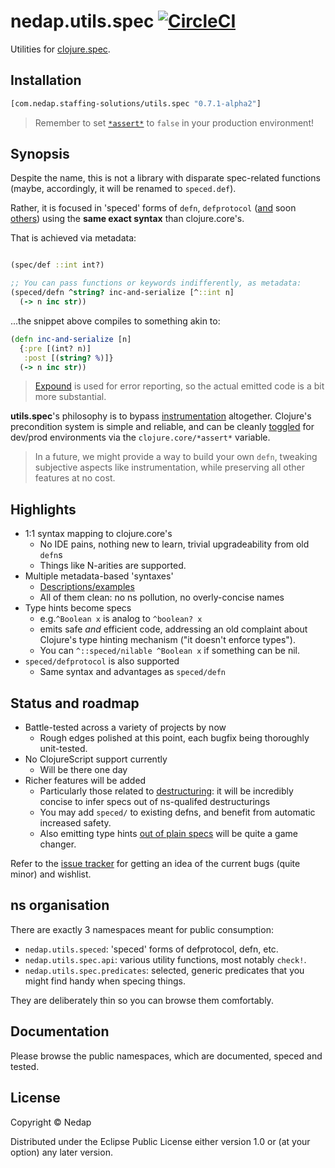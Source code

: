 # nedap.utils.spec [![CircleCI](https://circleci.com/gh/nedap/utils.spec.svg?style=svg&circle-token=5895f9f338cb751d2c2e8a24844d82e21228190e)](https://circleci.com/gh/nedap/utils.spec)

Utilities for [clojure.spec](https://github.com/clojure/spec.alpha).

## Installation

```clojure
[com.nedap.staffing-solutions/utils.spec "0.7.1-alpha2"]
```

> Remember to set [`*assert*`](https://github.com/technomancy/leiningen/blob/9981ae9086a352caf13a42bff4a7e43faa850452/sample.project.clj#L286) to `false` in your production environment!

## Synopsis

Despite the name, this is not a library with disparate spec-related functions (maybe, accordingly, it will be renamed to `speced.def`).

Rather, it is focused in 'speced' forms of `defn`, `defprotocol` ([and](https://github.com/nedap/utils.spec/issues/34) soon [others](https://github.com/nedap/utils.spec/issues/25)) using the **same exact syntax** than clojure.core's.

That is achieved via metadata:

```clojure

(spec/def ::int int?)

;; You can pass functions or keywords indifferently, as metadata:
(speced/defn ^string? inc-and-serialize [^::int n]
  (-> n inc str))
```

...the snippet above compiles to something akin to:

```clojure
(defn inc-and-serialize [n]
  {:pre [(int? n)]
   :post [(string? %)]}
  (-> n inc str))
```

> [Expound](https://github.com/bhb/expound) is used for error reporting, so the actual emitted code is a bit more substantial.

**utils.spec**'s philosophy is to bypass [instrumentation](https://clojure.org/guides/spec#_instrumentation_and_testing) altogether. Clojure's precondition system is simple and reliable, and can be cleanly [toggled](https://github.com/technomancy/leiningen/blob/18a316e1c116295555a77ce77a0d8f5971bc16f7/sample.project.clj#L286) for dev/prod environments via the `clojure.core/*assert*` variable.

> In a future, we might provide a way to build your own `defn`, tweaking subjective aspects like instrumentation, while preserving all other features at no cost.

## Highlights

* 1:1 syntax mapping to clojure.core's
  * No IDE pains, nothing new to learn, trivial upgradeability from old `defn`s
  * Things like N-arities are supported.
* Multiple metadata-based 'syntaxes'
  * [Descriptions/examples](https://github.com/nedap/utils.spec/blob/master/src/nedap/utils/spec/specs.clj)
  * All of them clean: no ns pollution, no overly-concise names
* Type hints become specs
  *  e.g.`^Boolean x` is analog to `^boolean? x`
    * emits safe _and_ efficient code, addressing an old complaint about Clojure's type hinting mechanism ("it doesn't enforce types").
    * You can `^::speced/nilable ^Boolean x` if something can be nil.
* `speced/defprotocol` is also supported
  * Same syntax and advantages as `speced/defn`

## Status and roadmap

* Battle-tested across a variety of projects by now
  * Rough edges polished at this point, each bugfix being thoroughly unit-tested.
* No ClojureScript support currently
  * Will be there one day
* Richer features will be added 
  * Particularly those related to [destructuring](https://github.com/nedap/utils.spec/issues?utf8=%E2%9C%93&q=is%3Aissue+is%3Aopen+destructuring): it will be incredibly concise to infer specs out of ns-qualifed destructurings
  * You may add `speced/` to existing defns, and benefit from automatic increased safety.
  * Also emitting type hints [out of plain specs](https://github.com/nedap/utils.spec/issues/39) will be quite a game changer.

Refer to the [issue tracker](https://github.com/nedap/utils.spec/issues) for getting an idea of the current bugs (quite minor) and wishlist.

## ns organisation

There are exactly 3 namespaces meant for public consumption:

* `nedap.utils.speced`: 'speced' forms of defprotocol, defn, etc.
* `nedap.utils.spec.api`: various utility functions, most notably `check!`.
* `nedap.utils.spec.predicates`: selected, generic predicates that you might find handy when specing things.

They are deliberately thin so you can browse them comfortably.

## Documentation

Please browse the public namespaces, which are documented, speced and tested.

## License

Copyright © Nedap

Distributed under the Eclipse Public License either version 1.0 or (at
your option) any later version.
